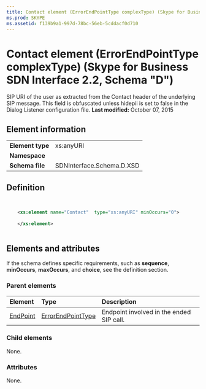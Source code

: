 ```yaml
---
title: Contact element (ErrorEndPointType complexType) (Skype for Business SDN Interface 2.2, Schema "D")
ms.prod: SKYPE
ms.assetid: f139b9a1-997d-78bc-56eb-5cddacf0d710
---
```



# Contact element (ErrorEndPointType complexType) (Skype for Business SDN Interface 2.2, Schema "D")
SIP URI of the user as extracted from the Contact header of the underlying SIP message. This field is obfuscated unless hidepii is set to false in the Dialog Listener configuration file. 
 **Last modified:** October 07, 2015
  
    
    


## Element information


|||
|:-----|:-----|
|**Element type**|xs:anyURI |
|**Namespace**||
|**Schema file**|SDNInterface.Schema.D.XSD |
   

## Definition


```XML


    <xs:element name="Contact"  type="xs:anyURI" minOccurs="0">
    
    </xs:element>
  
```


## Elements and attributes

If the schema defines specific requirements, such as **sequence**, **minOccurs**, **maxOccurs**, and **choice**, see the definition section. 
  
    
    

### Parent elements



|**Element**|**Type**|**Description**|
|:-----|:-----|:-----|
| [EndPoint](endpoint-element-errortype-complextype-1.md)| [ErrorEndPointType](errorendpointtype-complextype.md)|Endpoint involved in the ended SIP call. |
   

### Child elements

None. 
  
    
    

### Attributes

None. 
  
    
    

